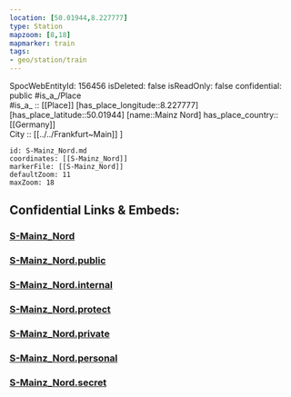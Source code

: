 ```yaml
---
location: [50.01944,8.227777] 
type: Station 
mapzoom: [8,18] 
mapmarker: train 
tags:
- geo/station/train
---
```

SpocWebEntityId: 156456
isDeleted: false
isReadOnly: false
confidential: public
#is_a_/Place  
#is_a_ :: [[Place]] 
[has_place_longitude::8.227777] 
[has_place_latitude::50.01944] 
[name::Mainz Nord] 
has_place_country:: [[Germany]]  
City :: [[../../Frankfurt~Main]] ] 


```leaflet
id: S-Mainz_Nord.md
coordinates: [[S-Mainz_Nord]] 
markerFile: [[S-Mainz_Nord]] 
defaultZoom: 11 
maxZoom: 18
```


## Confidential Links & Embeds: 

### [S-Mainz_Nord](/_Standards/Earth/Continent/Europe/Europe~Central/Germany/Germany~West/Hessen/counties~Hessen/Frankfurt~Main/Stations-FFM~S/S-Mainz_Nord.md) 

### [S-Mainz_Nord.public](/_public/Earth/Continent/Europe/Europe~Central/Germany/Germany~West/Hessen/counties~Hessen/Frankfurt~Main/Stations-FFM~S/S-Mainz_Nord.public.md) 

### [S-Mainz_Nord.internal](/_internal/Earth/Continent/Europe/Europe~Central/Germany/Germany~West/Hessen/counties~Hessen/Frankfurt~Main/Stations-FFM~S/S-Mainz_Nord.internal.md) 

### [S-Mainz_Nord.protect](/_protect/Earth/Continent/Europe/Europe~Central/Germany/Germany~West/Hessen/counties~Hessen/Frankfurt~Main/Stations-FFM~S/S-Mainz_Nord.protect.md) 

### [S-Mainz_Nord.private](/_private/Earth/Continent/Europe/Europe~Central/Germany/Germany~West/Hessen/counties~Hessen/Frankfurt~Main/Stations-FFM~S/S-Mainz_Nord.private.md) 

### [S-Mainz_Nord.personal](/_personal/Earth/Continent/Europe/Europe~Central/Germany/Germany~West/Hessen/counties~Hessen/Frankfurt~Main/Stations-FFM~S/S-Mainz_Nord.personal.md) 

### [S-Mainz_Nord.secret](/_secret/Earth/Continent/Europe/Europe~Central/Germany/Germany~West/Hessen/counties~Hessen/Frankfurt~Main/Stations-FFM~S/S-Mainz_Nord.secret.md)


